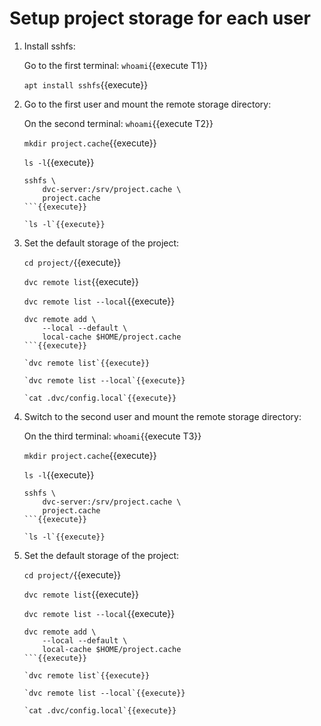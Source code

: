 # Setup project storage for each user

1. Install sshfs:

   Go to the first terminal: `whoami`{{execute T1}}

   `apt install sshfs`{{execute}}
   
2. Go to the first user and mount the remote storage directory:

   On the second terminal: `whoami`{{execute T2}}
   
   `mkdir project.cache`{{execute}}
   
   `ls -l`{{execute}}
   
   ```
   sshfs \
       dvc-server:/srv/project.cache \
       project.cache
   ```{{execute}}
   
   `ls -l`{{execute}}
   
3. Set the default storage of the project:

   `cd project/`{{execute}}
   
   `dvc remote list`{{execute}}
   
   `dvc remote list --local`{{execute}}
   
   ```
   dvc remote add \
       --local --default \
       local-cache $HOME/project.cache
   ```{{execute}}

   `dvc remote list`{{execute}}
   
   `dvc remote list --local`{{execute}}
   
   `cat .dvc/config.local`{{execute}}
   
4. Switch to the second user and mount the remote storage directory:

   On the third terminal: `whoami`{{execute T3}}
   
   `mkdir project.cache`{{execute}}
   
   `ls -l`{{execute}}
   
   ```
   sshfs \
       dvc-server:/srv/project.cache \
       project.cache
   ```{{execute}}
   
   `ls -l`{{execute}}
   
5. Set the default storage of the project:

   `cd project/`{{execute}}
   
   `dvc remote list`{{execute}}
   
   `dvc remote list --local`{{execute}}
   
   ```
   dvc remote add \
       --local --default \
       local-cache $HOME/project.cache
   ```{{execute}}

   `dvc remote list`{{execute}}
   
   `dvc remote list --local`{{execute}}
   
   `cat .dvc/config.local`{{execute}}
